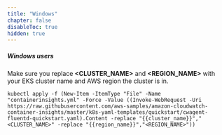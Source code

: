 ```yaml
---
title: "Windows"
chapter: false
disableToc: true
hidden: true
---
```


##### Windows users

Make sure you replace **<CLUSTER_NAME>** and **<REGION_NAME>** with your EKS cluster name and AWS region the cluster is in.


```
kubectl apply -f (New-Item -ItemType "File" -Name "containerinsights.yml" -Force -Value ((Invoke-WebRequest -Uri https://raw.githubusercontent.com/aws-samples/amazon-cloudwatch-container-insights/master/k8s-yaml-templates/quickstart/cwagent-fluentd-quickstart.yaml).Content -replace "{{cluster_name}}","<CLUSTER_NAME>" -replace "{{region_name}}","<REGION_NAME>"))
```